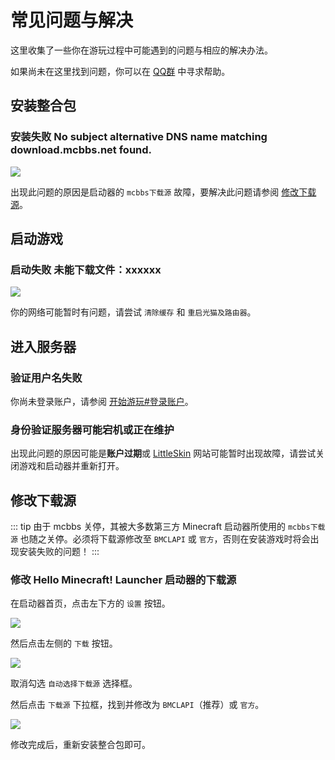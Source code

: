# 常见问题与解决

这里收集了一些你在游玩过程中可能遇到的问题与相应的解决办法。

如果尚未在这里找到问题，你可以在 [QQ群](https://qm.qq.com/q/2Ly0obalpu) 中寻求帮助。

## 安装整合包

### 安装失败 No subject alternative DNS name matching download.mcbbs.net found.

![](/images/troubles-modpack-install-error-1.jpg)

出现此问题的原因是启动器的 `mcbbs下载源` 故障，要解决此问题请参阅 [修改下载源](#修改下载源)。

## 启动游戏

### 启动失败 未能下载文件：xxxxxx

![](/images/troubles-start-error-1.jpg)

你的网络可能暂时有问题，请尝试 `清除缓存` 和 `重启光猫及路由器`。

## 进入服务器

### 验证用户名失败

你尚未登录账户，请参阅 [开始游玩#登录账户](/guide/getting-started#登录账户)。

### 身份验证服务器可能宕机或正在维护

出现此问题的原因可能是**账户过期**或 [LittleSkin](https://littleskin.cn) 网站可能暂时出现故障，请尝试关闭游戏和启动器并重新打开。

## 修改下载源

::: tip
由于 mcbbs 关停，其被大多数第三方 Minecraft 启动器所使用的 `mcbbs下载源` 也随之关停。必须将下载源修改至 `BMCLAPI` 或 `官方`，否则在安装游戏时将会出现安装失败的问题！
:::

### 修改 Hello Minecraft! Launcher 启动器的下载源

在启动器首页，点击左下方的 `设置` 按钮。

![](/images/change-download-source-step-1.jpg)

然后点击左侧的 `下载` 按钮。

![](/images/change-download-source-step-2.jpg)

取消勾选 `自动选择下载源` 选择框。

然后点击 `下载源` 下拉框，找到并修改为 `BMCLAPI`（推荐）或 `官方`。

![](/images/change-download-source-step-3.jpg)

修改完成后，重新安装整合包即可。
